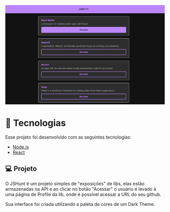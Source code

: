 ![Starter](https://github.com/bprofiro/assets/blob/master/starter1.png)

# 🚀  Tecnologias

Esse projeto foi desenvolvido com as seguintes tecnologias:

-   [Node.js](https://nodejs.org/en/)
-   [React](https://reactjs.org/)

## 💻  Projeto

O JSHunt é um projeto simples de "exposições" de libs, elas estão armazenadas na API e ao clicar no botão "Acessar" o usuário é levado à uma página de Profile da lib, onde é possível acessar a URL do seu github.

Sua interface foi criada utilizando a paleta de cores de um Dark Theme.
